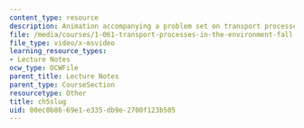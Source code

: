 ```yaml
---
content_type: resource
description: Animation accompanying a problem set on transport processes in the environment.
file: /media/courses/1-061-transport-processes-in-the-environment-fall-2008/00ec0b8669e1e335db9e2700f123b505_ch5slug.avi
file_type: video/x-msvideo
learning_resource_types:
- Lecture Notes
ocw_type: OCWFile
parent_title: Lecture Notes
parent_type: CourseSection
resourcetype: Other
title: ch5slug
uid: 00ec0b86-69e1-e335-db9e-2700f123b505
---
```

